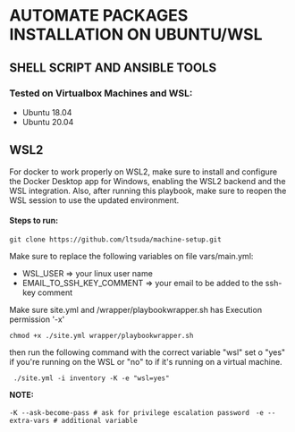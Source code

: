 # AUTOMATE PACKAGES INSTALLATION ON UBUNTU/WSL
## SHELL SCRIPT AND ANSIBLE TOOLS

### Tested on Virtualbox Machines and WSL:
- Ubuntu 18.04
- Ubuntu 20.04

## WSL2
For docker to work properly on WSL2, make sure to install and configure the Docker Desktop app for Windows, enabling the WSL2 backend and the WSL integration. Also, after running this playbook, make sure to reopen the WSL session to use the updated environment.

#### Steps to run:

` git clone https://github.com/ltsuda/machine-setup.git `

Make sure to replace the following variables on file vars/main.yml:
- WSL_USER => your linux user name
- EMAIL_TO_SSH_KEY_COMMENT => your email to be added to the ssh-key comment

Make sure site.yml and /wrapper/playbookwrapper.sh has Execution permission '-x'

`chmod +x ./site.yml wrapper/playbookwrapper.sh`

then run the following command with the correct variable "wsl" set o "yes" if you're running on the WSL or "no" to if it's running on a virtual machine.

` ./site.yml -i inventory -K -e "wsl=yes"`

**NOTE:**

` -K --ask-become-pass # ask for privilege escalation password `
` -e --extra-vars # additional variable`